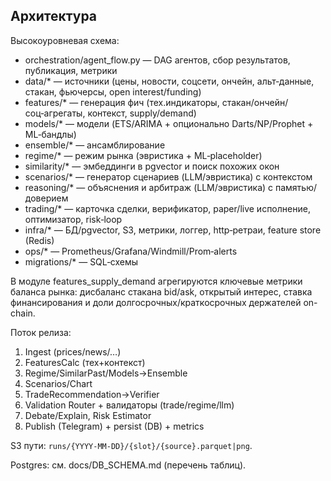 ## Архитектура

Высокоуровневая схема:

- orchestration/agent_flow.py — DAG агентов, сбор результатов, публикация, метрики
- data/* — источники (цены, новости, соцсети, ончейн, альт‑данные, стакан, фьючерсы, open interest/funding)
- features/* — генерация фич (тех.индикаторы, стакан/ончейн/соц‑агрегаты, контекст, supply/demand)
- models/* — модели (ETS/ARIMA + опционально Darts/NP/Prophet + ML‑бандлы)
- ensemble/* — ансамблирование
- regime/* — режим рынка (эвристика + ML‑placeholder)
- similarity/* — эмбеддинги в pgvector и поиск похожих окон
- scenarios/* — генератор сценариев (LLM/эвристика) с контекстом
- reasoning/* — объяснения и арбитраж (LLM/эвристика) с памятью/доверием
- trading/* — карточка сделки, верификатор, paper/live исполнение, оптимизатор, risk‑loop
- infra/* — БД/pgvector, S3, метрики, логгер, http‑ретраи, feature store (Redis)
- ops/* — Prometheus/Grafana/Windmill/Prom‑alerts
- migrations/* — SQL‑схемы

В модуле features_supply_demand агрегируются ключевые метрики баланса рынка:
дисбаланс стакана bid/ask, открытый интерес, ставка финансирования и доли
долгосрочных/краткосрочных держателей on-chain.

Поток релиза:

1) Ingest (prices/news/…)
2) FeaturesCalc (тех+контекст)
3) Regime/SimilarPast/Models→Ensemble
4) Scenarios/Chart
5) TradeRecommendation→Verifier
6) Validation Router + валидаторы (trade/regime/llm)
7) Debate/Explain, Risk Estimator
8) Publish (Telegram) + persist (DB) + metrics

S3 пути: `runs/{YYYY-MM-DD}/{slot}/{source}.parquet|png`.

Postgres: см. docs/DB_SCHEMA.md (перечень таблиц).
